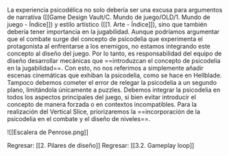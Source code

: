 
La experiencia psicodélica no solo debería ser una excusa para argumentos de narrativa ([[Game Design Vault/C. Mundo de juego/OLD/1. Mundo de juego - Índice]]) y estilo artístico ([[1. Arte - Índice]]), sino que también debería tener importancia en la jugabilidad. Aunque podríamos argumentar que el combate surge del concepto de psicodelia que experimenta el protagonista al enfrentarse a los enemigos, no estamos integrando este concepto al diseño del juego. Por lo tanto, es responsabilidad del equipo de diseño desarrollar mecánicas que ==introduzcan el concepto de psicodelia en la jugabilidad==. Con esto, no nos referimos a simplemente añadir escenas cinemáticas que exhiban la psicodelia, como se hace en Hellblade. Tampoco debemos cometer el error de relegar la psicodelia a un segundo plano, limitándola únicamente a puzzles. Debemos integrar la psicodelia en todos los aspectos principales del juego, si bien evitar introducir el concepto de manera forzada o en contextos incompatibles. Para la realización del Vertical Slice, priorizaremos la ==incorporación de la psicodelia en el combate y el diseño de niveles==.

![[Escalera de Penrose.png]]


Regresar: [[2. Pilares de diseño]]
Regresar: [[3.2. Gameplay loop]]